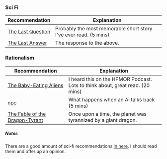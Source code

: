 ### Sci Fi

| Recommendation       | Explanation |
| -------------------- |-------------|
| [The Last Question](http://filer.case.edu/dts8/thelastq.htm) | Probably the most memorable short story I've ever read. (5 mins) |
| [The Last Answer](http://www.thrivenotes.com/the-last-answer/) | The response to the above. |


### Rationalism

| Recommendation       | Explanation |
| -------------------- |-------------|
| [The Baby-Eating Aliens](http://lesswrong.com/lw/y5/the_babyeating_aliens_18/) | I heard this on the HPMOR Podcast. Lots to think about, great read.  (20 mins) |
| [npc](http://yudkowsky.net/other/fiction/npc) | What happens when an Ai talks back (5 mins) |
| [The Fable of the Dragon-Tyrant](http://www.nickbostrom.com/fable/dragon.html) | Once upon a time, the planet was tyrannized by a giant dragon. |

##### Notes

There are a good amount of sci-fi recommendations [in here](https://news.ycombinator.com/item?id=7203095). I should read them and offer up an opinion.

